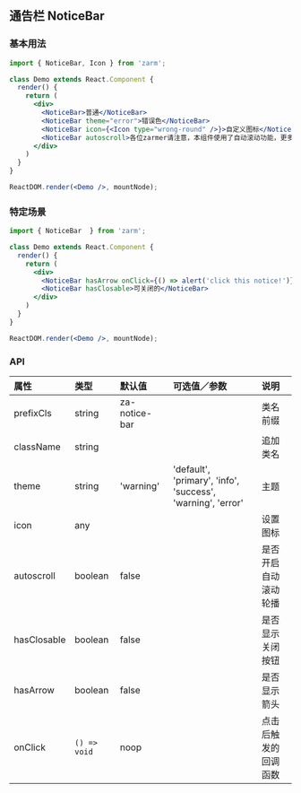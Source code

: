 ## 通告栏 NoticeBar



### 基本用法
```jsx
import { NoticeBar, Icon } from 'zarm';

class Demo extends React.Component {
  render() {
    return (
      <div>
        <NoticeBar>普通</NoticeBar>
        <NoticeBar theme="error">错误色</NoticeBar>
        <NoticeBar icon={<Icon type="wrong-round" />}>自定义图标</NoticeBar>
        <NoticeBar autoscroll>各位zarmer请注意，本组件使用了自动滚动功能，更多用法请参见使用文档。</NoticeBar>
      </div>
    )
  }
}

ReactDOM.render(<Demo />, mountNode);
```



### 特定场景
```jsx
import { NoticeBar  } from 'zarm';

class Demo extends React.Component {
  render() {
    return (
      <div>
        <NoticeBar hasArrow onClick={() => alert('click this notice!')}>链接样式的</NoticeBar>
        <NoticeBar hasClosable>可关闭的</NoticeBar>
      </div>
    )
  }
}

ReactDOM.render(<Demo />, mountNode);
```



### API

| 属性 | 类型 | 默认值 | 可选值／参数 | 说明 |
| :--- | :--- | :--- | :--- | :--- |
| prefixCls | string | za-notice-bar | | 类名前缀 |
| className | string | | | 追加类名 |
| theme | string | 'warning' | 'default', 'primary', 'info', 'success', 'warning', 'error' | 主题 |
| icon | any | | | 设置图标 |
| autoscroll | boolean | false | | 是否开启自动滚动轮播 |
| hasClosable | boolean | false | | 是否显示关闭按钮 |
| hasArrow | boolean | false | | 是否显示箭头 |
| onClick | <code>() => void</code> | noop | | 点击后触发的回调函数 |
